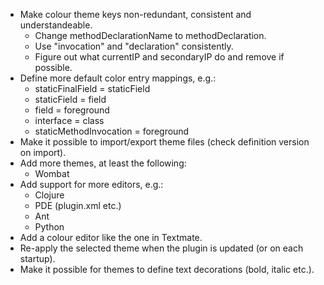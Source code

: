 * Make colour theme keys non-redundant, consistent and understandeable.
  * Change methodDeclarationName to methodDeclaration.
  * Use "invocation" and "declaration" consistently.
  * Figure out what currentIP and secondaryIP do and remove if possible.
* Define more default color entry mappings, e.g.:
  * staticFinalField = staticField
  * staticField = field
  * field = foreground
  * interface = class
  * staticMethodInvocation = foreground 
* Make it possible to import/export theme files (check definition version on
  import).
* Add more themes, at least the following:
  * Wombat
* Add support for more editors, e.g.:
  * Clojure
  * PDE (plugin.xml etc.)
  * Ant
  * Python
* Add a colour editor like the one in Textmate.
* Re-apply the selected theme when the plugin is updated (or on each startup).
* Make it possible for themes to define text decorations (bold, italic etc.).
